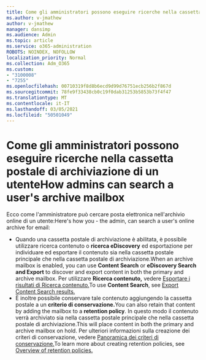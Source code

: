 ```yaml
---
title: Come gli amministratori possono eseguire ricerche nella cassetta postale di archiviazione di un utente
ms.author: v-jmathew
author: v-jmathew
manager: dansimp
ms.audience: Admin
ms.topic: article
ms.service: o365-administration
ROBOTS: NOINDEX, NOFOLLOW
localization_priority: Normal
ms.collection: Adm_O365
ms.custom:
- "3100008"
- "7255"
ms.openlocfilehash: 00710319f8d8b6ecd9d99d76751ecb256b2f867d
ms.sourcegitcommit: 78fe9f33438cb0c19f0dab31253b5853b73f4f47
ms.translationtype: MT
ms.contentlocale: it-IT
ms.lasthandoff: 03/05/2021
ms.locfileid: "50501049"
---
```

# <a name="how-admins-can-search-a-users-archive-mailbox"></a><span data-ttu-id="95d93-102">Come gli amministratori possono eseguire ricerche nella cassetta postale di archiviazione di un utente</span><span class="sxs-lookup"><span data-stu-id="95d93-102">How admins can search a user's archive mailbox</span></span>

<span data-ttu-id="95d93-103">Ecco come l'amministratore può cercare posta elettronica nell'archivio online di un utente:</span><span class="sxs-lookup"><span data-stu-id="95d93-103">Here's how you - the admin, can search a user's online archive for email:</span></span>

* <span data-ttu-id="95d93-104">Quando una cassetta postale di  archiviazione è abilitata, è possibile utilizzare ricerca contenuto o **ricerca eDiscovery** ed esportazione per individuare ed esportare il contenuto sia nella cassetta postale principale che nella cassetta postale di archiviazione.</span><span class="sxs-lookup"><span data-stu-id="95d93-104">When an archive mailbox is enabled, you can use **Content Search** or **eDiscovery Search and Export** to discover and export content in both the primary and archive mailbox.</span></span> <span data-ttu-id="95d93-105">Per utilizzare **Ricerca contenuto,** vedere [Esportare i risultati di Ricerca contenuto.](https://docs.microsoft.com/office365/securitycompliance/export-search-results)</span><span class="sxs-lookup"><span data-stu-id="95d93-105">To use **Content Search**, see [Export Content Search results.](https://docs.microsoft.com/office365/securitycompliance/export-search-results)</span></span>
* <span data-ttu-id="95d93-106">È inoltre possibile conservare tale contenuto aggiungendo la cassetta postale a un **criterio di conservazione.**</span><span class="sxs-lookup"><span data-stu-id="95d93-106">You can also retain that content by adding the mailbox to a **retention policy**.</span></span> <span data-ttu-id="95d93-107">In questo modo il contenuto verrà archiviato sia nella cassetta postale principale che nella cassetta postale di archiviazione.</span><span class="sxs-lookup"><span data-stu-id="95d93-107">This will place content in both the primary and archive mailbox on hold.</span></span> <span data-ttu-id="95d93-108">Per ulteriori informazioni sulla creazione dei criteri di conservazione, vedere [Panoramica dei criteri di conservazione.](https://docs.microsoft.com/office365/securitycompliance/retention-policies)</span><span class="sxs-lookup"><span data-stu-id="95d93-108">To learn more about creating retention policies, see [Overview of retention policies.](https://docs.microsoft.com/office365/securitycompliance/retention-policies)</span></span>
